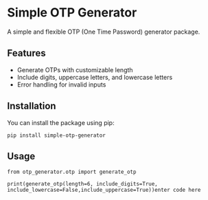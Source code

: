 
# Simple OTP Generator

A simple and flexible OTP (One Time Password) generator package.

## Features

- Generate OTPs with customizable length
- Include digits, uppercase letters, and lowercase letters
- Error handling for invalid inputs

## Installation

You can install the package using pip:

    pip install simple-otp-generator

## Usage

    from otp_generator.otp import generate_otp 
    
    print(generate_otp(length=6, include_digits=True, include_lowercase=False,include_uppercase=True))enter code here

